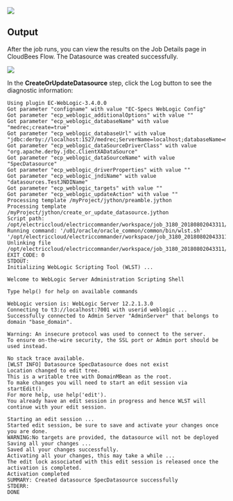 <img src="../../plugins/EC-WebLogic/images/CreateOrUpdateDatasource/Form.png" />

## Output

After the job runs, you can view the results on the Job Details page in CloudBees Flow. The Datasource was created successfully.

<img src="../../plugins/EC-WebLogic/images/CreateOrUpdateDatasource/Summary.png" />

In the <b>CreateOrUpdateDatasource</b> step, click the Log button to see the diagnostic information:

    Using plugin EC-WebLogic-3.4.0.0
    Got parameter "configname" with value "EC-Specs WebLogic Config"
    Got parameter "ecp_weblogic_additionalOptions" with value ""
    Got parameter "ecp_weblogic_databaseName" with value "medrec;create=true"
    Got parameter "ecp_weblogic_databaseUrl" with value "jdbc:derby://localhost:1527/medrec;ServerName=localhost;databaseName=medrec;create=true"
    Got parameter "ecp_weblogic_dataSourceDriverClass" with value "org.apache.derby.jdbc.ClientXADataSource"
    Got parameter "ecp_weblogic_dataSourceName" with value "SpecDatasource"
    Got parameter "ecp_weblogic_driverProperties" with value ""
    Got parameter "ecp_weblogic_jndiName" with value "datasources.TestJNDIName"
    Got parameter "ecp_weblogic_targets" with value ""
    Got parameter "ecp_weblogic_updateAction" with value ""
    Processing template /myProject/jython/preamble.jython
    Processing template /myProject/jython/create_or_update_datasource.jython
    Script path: /opt/electriccloud/electriccommander/workspace/job_3180_20180802043311/exec_257768208601721.jython
    Running command: '/u01/oracle/oracle_common/common/bin/wlst.sh' '/opt/electriccloud/electriccommander/workspace/job_3180_20180802043311/exec_257768208601721.jython'
    Unlinking file /opt/electriccloud/electriccommander/workspace/job_3180_20180802043311/exec_257768208601721.jython
    EXIT_CODE: 0
    STDOUT:
    Initializing WebLogic Scripting Tool (WLST) ...

    Welcome to WebLogic Server Administration Scripting Shell

    Type help() for help on available commands

    WebLogic version is: WebLogic Server 12.2.1.3.0
    Connecting to t3://localhost:7001 with userid weblogic ...
    Successfully connected to Admin Server "AdminServer" that belongs to domain "base_domain".

    Warning: An insecure protocol was used to connect to the server.
    To ensure on-the-wire security, the SSL port or Admin port should be used instead.

    No stack trace available.
    [WLST INFO] Datasource SpecDatasource does not exist
    Location changed to edit tree.
    This is a writable tree with DomainMBean as the root.
    To make changes you will need to start an edit session via startEdit().
    For more help, use help('edit').
    You already have an edit session in progress and hence WLST will
    continue with your edit session.

    Starting an edit session ...
    Started edit session, be sure to save and activate your changes once you are done.
    WARNING:No targets are provided, the datasource will not be deployed
    Saving all your changes ...
    Saved all your changes successfully.
    Activating all your changes, this may take a while ...
    The edit lock associated with this edit session is released once the activation is completed.
    Activation completed
    SUMMARY: Created datasource SpecDatasource successfully
    STDERR:
    DONE
